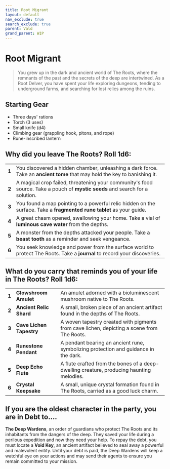 ```yaml
---
title: Root Migrant
layout: default
nav_exclude: true
search_exclude: true
parent: Vald
grand_parent: WIP
---
```


# Root Migrant

> You grew up in the dark and ancient world of The Roots, where the remnants of the past and the secrets of the deep are intertwined. As a Root Delver, you have spent your life exploring dungeons, tending to underground farms, and searching for lost relics among the ruins.

## Starting Gear

- Three days' rations
- Torch (3 uses)
- Small knife (d4)
- Climbing gear (grappling hook, pitons, and rope)
- Rune-inscribed lantern

## Why did you leave The Roots? Roll 1d6:

|       |                                                              |
| ----- | ------------------------------------------------------------ |
| **1** | You discovered a hidden chamber, unleashing a dark force. Take an **ancient tome** that may hold the key to banishing it. |
| **2** | A magical crop failed, threatening your community's food source. Take a pouch of **mystic seeds** and search for a solution. |
| **3** | You found a map pointing to a powerful relic hidden on the surface. Take a **fragmented rune tablet** as your guide. |
| **4** | A great chasm opened, swallowing your home. Take a vial of **luminous cave water** from the depths. |
| **5** | A monster from the depths attacked your people. Take a **beast tooth** as a reminder and seek vengeance. |
| **6** | You seek knowledge and power from the surface world to protect The Roots. Take a **journal** to record your discoveries. |

## What do you carry that reminds you of your life in The Roots? Roll 1d6:

|       |                          |                                                              |
| ----- | ------------------------ | ------------------------------------------------------------ |
| **1** | **Glowshroom Amulet**    | An amulet adorned with a bioluminescent mushroom native to The Roots. |
| **2** | **Ancient Relic Shard**  | A small, broken piece of an ancient artifact found in the depths of The Roots. |
| **3** | **Cave Lichen Tapestry** | A woven tapestry created with pigments from cave lichen, depicting a scene from The Roots. |
| **4** | **Runestone Pendant**    | A pendant bearing an ancient rune, symbolizing protection and guidance in the dark. |
| **5** | **Deep Echo Flute**      | A flute crafted from the bones of a deep-dwelling creature, producing haunting melodies. |
| **6** | **Crystal Keepsake**     | A small, unique crystal formation found in The Roots, carried as a good luck charm. |

## If you are the oldest character in the party, you are in Debt to....

**The Deep Wardens**, an order of guardians who protect The Roots and its inhabitants from the dangers of the deep. They saved your life during a perilous expedition and now they need your help. To repay the debt, you must locate a **Void Key**, an ancient artifact believed to seal away a powerful and malevolent entity. Until your debt is paid, the Deep Wardens will keep a watchful eye on your actions and may send their agents to ensure you remain committed to your mission.